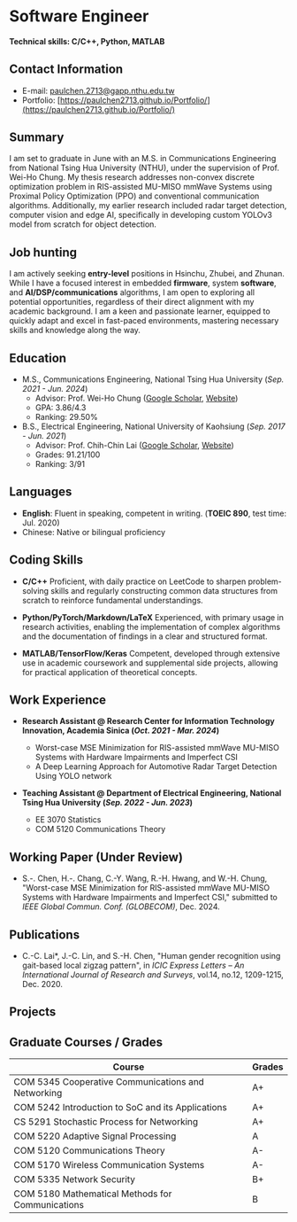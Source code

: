 # **Software Engineer**

#### Technical skills: C/C++, Python, MATLAB


## **Contact Information**
- E-mail: paulchen.2713@gapp.nthu.edu.tw
- Portfolio: [https://paulchen2713.github.io/Portfolio/](https://paulchen2713.github.io/Portfolio/)

## **Summary**
I am set to graduate in June with an M.S. in Communications Engineering from National Tsing Hua University (NTHU), under the supervision of Prof. Wei-Ho Chung. My thesis research addresses non-convex discrete optimization problem in RIS-assisted MU-MISO mmWave Systems using Proximal Policy Optimization (PPO) and conventional communication algorithms. Additionally, my earlier research included radar target detection, computer vision and edge AI, specifically in developing custom YOLOv3 model from scratch for object detection. 


## **Job hunting**
I am actively seeking **entry-level** positions in Hsinchu, Zhubei, and Zhunan. While I have a focused interest in embedded **firmware**, system **software**, and **AI/DSP/communications** algorithms, I am open to exploring all potential opportunities, regardless of their direct alignment with my academic background. I am a keen and passionate learner, equipped to quickly adapt and excel in fast-paced environments, mastering necessary skills and knowledge along the way.


## **Education**
- M.S., Communications Engineering,  National Tsing Hua University (*Sep. 2021 - Jun. 2024*)
  - Advisor: Prof. Wei-Ho Chung ([Google Scholar](https://scholar.google.com/citations?user=5vpmKfkAAAAJ&hl=zh-TW), [Website](https://www.ee.nthu.edu.tw/whchung/index.html))
  - GPA: 3.86/4.3
  - Ranking: 29.50%
- B.S., Electrical Engineering, National University of Kaohsiung (*Sep. 2017 - Jun. 2021*)
  - Advisor: Prof. Chih-Chin Lai ([Google Scholar](https://scholar.google.com.tw/citations?hl=zh-TW&user=_ASFBLsAAAAJ), [Website](https://ee.nuk.edu.tw/p/406-1039-53841,r1680.php?Lang=zh-tw))
  - Grades: 91.21/100
  - Ranking: 3/91 
  

## **Languages**
- **English**: Fluent in speaking, competent in writing. (**TOEIC 890**, test time: Jul. 2020)
- Chinese: Native or bilingual proficiency



## **Coding Skills**
- **C/C++**
Proficient, with daily practice on LeetCode to sharpen problem-solving skills and regularly constructing common data structures from scratch to reinforce fundamental understandings.

- **Python/PyTorch/Markdown/LaTeX**
Experienced, with primary usage in research activities, enabling the implementation of complex algorithms and the documentation of findings in a clear and structured format.

- **MATLAB/TensorFlow/Keras**
Competent, developed through extensive use in academic coursework and supplemental side projects, allowing for practical application of theoretical concepts.



## **Work Experience**
- **Research Assistant @ Research Center for Information Technology Innovation, Academia Sinica (*Oct. 2021 - Mar. 2024*)**
  - Worst-case MSE Minimization for RIS-assisted mmWave MU-MISO Systems with Hardware Impairments and Imperfect CSI 
    <!--   - My thesis research introduces a novel DRL-based discrete optimization framework aimed at mitigating various hardware impairments and CSI imperfections in RIS-assisted mmWave MU-MISO systems. -->
  - A Deep Learning Approach for Automotive Radar Target Detection Using YOLO network
    <!--   - My initial research focused on radar target detection, computer vision, and edge AI. Particularly, I developed a custom YOLOv3 model from scratch for object detection on the RD maps. -->


- **Teaching Assistant @ Department of Electrical Engineering, National Tsing Hua University (*Sep. 2022 - Jun. 2023*)**
  - EE 3070 Statistics 
  - COM 5120 Communications Theory 


## **Working Paper (Under Review)**
- S.-. Chen, H.-. Chang, C.-Y. Wang, R.-H. Hwang, and W.-H. Chung, "Worst-case MSE Minimization for RIS-assisted mmWave MU-MISO Systems with Hardware Impairments and Imperfect CSI," submitted to *IEEE Global Commun. Conf. (GLOBECOM)*, Dec. 2024.


## **Publications**
- C.-C. Lai*, J.-C. Lin, and S.-H. Chen, "Human gender recognition using gait-based local zigzag pattern", in *ICIC Express Letters – An International Journal of Research and Surveys*, vol.14, no.12, 1209-1215, Dec. 2020.


## **Projects**


## **Graduate Courses / Grades**

|  Course |  Grades |
| ------- | ------- |
| COM 5345 Cooperative Communications and Networking    | A+ | 
| COM 5242 Introduction to SoC and its Applications | A+ | 
| CS 5291 Stochastic Process for Networking | A+ | 
| COM 5220 Adaptive Signal Processing | A | 
| COM 5120 Communications Theory | A- | 
| COM 5170 Wireless Communication Systems | A- | 
| COM 5335 Network Security | B+ | 
| COM 5180 Mathematical Methods for Communications | B | 



